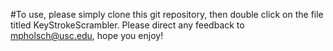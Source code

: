 #To use, please simply clone this git repository, then double click on the file titled KeyStrokeScrambler. Please direct any feedback to mpholsch@usc.edu, hope you enjoy!

